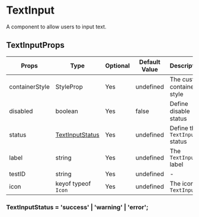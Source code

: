# TextInput

A component to allow users to input text.

## TextInputProps

| Props          | Type                                                         | Optional | Default Value | Description                   |
| -------------- | ------------------------------------------------------------ | -------- | ------------- | ----------------------------- |
| containerStyle | StyleProp<ViewStyle>                                         | Yes      | undefined     | The custom container style    |
| disabled       | boolean                                                      | Yes      | false         | Define disable status         |
| status         | [TextInputStatus](#textinputstatus--success--warning--error) | Yes      | undefined     | Define the `TextInput` status |
| label          | string                                                       | Yes      | undefined     | The `TextInput` label         |
| testID         | string                                                       | Yes      | undefined     | -                             |
| icon           | keyof typeof `Icon`                                          | Yes      | undefined     | The icon of `TextInput`       |

### TextInputStatus = 'success' | 'warning' | 'error';
